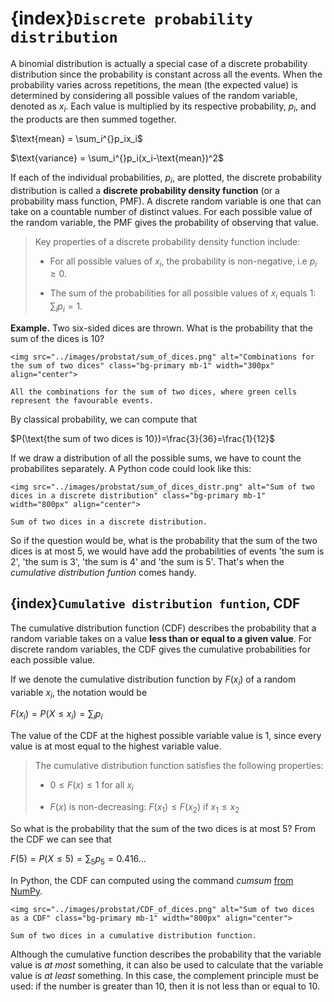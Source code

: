 # {index}`Discrete probability distribution`
A binomial distribution is actually a special case of a discrete probability distribution since the probability is constant across all the events. When the probability varies across repetitions, the mean (the expected value) is determined by considering all possible values of the random variable, denoted as $x_i$. Each value is multiplied by its respective probability, $p_i$, and the products are then summed together.

$\text{mean} = \sum_i^{}p_ix_i$

$\text{variance} = \sum_i^{}p_i(x_i-\text{mean})^2$

If each of the individual probabilities, $p_i$, are plotted, the discrete probability distribution is called a **discrete probability density function** (or a probability mass function, PMF). A discrete random variable is one that can take on a countable number of distinct values. For each possible value of the random variable, the PMF gives the probability of observing that value.

> Key properties of a discrete probability density function include:
> 
> - For all possible values of $x_i$, the probability is non-negative, i.e $p_i \geq 0$.
>
> - The sum of the probabilities for all possible values of $x_i$ equals 1: $\sum_{i} p_i = 1$.
<nr></br>

**Example.** Two six-sided dices are thrown. What is the probability that the sum of the dices is 10?

```{figure-md} sum of two dices
<img src="../images/probstat/sum_of_dices.png" alt="Combinations for the sum of two dices" class="bg-primary mb-1" width="300px" align="center">

All the combinations for the sum of two dices, where green cells represent the favourable events.
```

By classical probability, we can compute that

$P(\text{the sum of two dices is 10})=\frac{3}{36}=\frac{1}{12}$

If we draw a distribution of all the possible sums, we have to count the probabilites separately. A Python code could look like this:

```{figure-md} sum of two dices in a distribution
<img src="../images/probstat/sum_of_dices_distr.png" alt="Sum of two dices in a discrete distribution" class="bg-primary mb-1" width="800px" align="center">

Sum of two dices in a discrete distribution.
```

So if the question would be, what is the probability that the sum of the two dices is at most 5, we would have add the probabilities of events 'the sum is 2', 'the sum is 3', 'the sum is 4' and 'the sum is 5'. That's when the *cumulative distribution funtion* comes handy.


## {index}`Cumulative distribution funtion`, CDF

The cumulative distribution function (CDF) describes the probability that a random variable takes on a value **less than or equal to a given value**. For discrete random variables, the CDF gives the cumulative probabilities for each possible value.

If we denote the cumulative distribution function by $F(x_i)$ of a random variable $x_i$, the notation would be 

$F(x_i) = P(X \leq x_i) = \sum_{i} p_i$

The value of the CDF at the highest possible variable value is 1, since every value is at most equal to the highest variable value.

> The cumulative distribution function satisfies the following properties:
> 
> - $0 \leq F(x) \leq 1$ for all $x_i$
>  
> - $F(x)$ is non-decreasing: $F(x_1) \leq F(x_2)$ if $x_1 \leq x_2$

So what is the probability that the sum of the two dices is at most 5? From the CDF we can see that

$F(5) = P(X \leq 5) = \sum_{5} p_5 = 0.416...$

In Python, the CDF can computed using the command *cumsum* <a href="https://numpy.org/doc/stable/reference/generated/numpy.cumsum.html" target="_blank">from NumPy</a>.

```{figure-md} sum of two dices as a CDF
<img src="../images/probstat/CDF_of_dices.png" alt="Sum of two dices as a CDF" class="bg-primary mb-1" width="800px" align="center">

Sum of two dices in a cumulative distribution function.
```

Although the cumulative function describes the probability that the variable value is *at most* something, it can also be used to calculate that the variable value is *at least* something. In this case, the complement principle must be used: if the number is greater than 10, then it is not less than or equal to 10.



